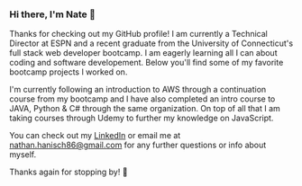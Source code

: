 ### Hi there, I'm Nate 👋

Thanks for checking out my GitHub profile! I am currently a Technical Director at ESPN and a recent graduate from the University of Connecticut's full stack web developer bootcamp. I am eagerly learning all I can about coding and software developement. Below you'll find some of my favorite bootcamp projects I worked on.  

I'm currently following an introduction to AWS through a continuation course from my bootcamp and I have also completed an intro course to JAVA, Python & C# through the same organization. On top of all that I am taking courses through Udemy to further my knowledge on JavaScript.

You can check out my [LinkedIn](https://www.linkedin.com/in/nathan-hanisch/) or email me at nathan.hanisch86@gmail.com for any further questions or info about myself.

Thanks again for stopping by! 👋

<!--
**HANIN003/hanin003** is a ✨ _special_ ✨ repository because its `README.md` (this file) appears on your GitHub profile.
-->
